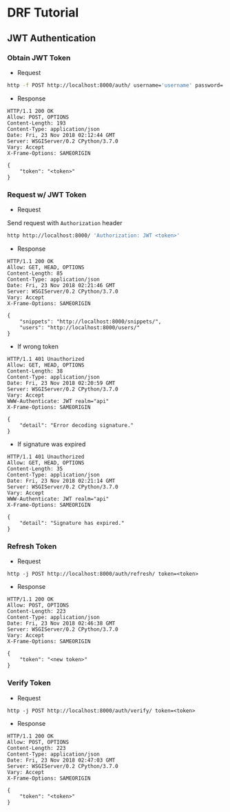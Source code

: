 # DRF Tutorial

## JWT Authentication

### Obtain JWT Token
* Request
```bash
http -f POST http://localhost:8000/auth/ username='username' password='password'
```
* Response
```
HTTP/1.1 200 OK
Allow: POST, OPTIONS
Content-Length: 193
Content-Type: application/json
Date: Fri, 23 Nov 2018 02:12:44 GMT
Server: WSGIServer/0.2 CPython/3.7.0
Vary: Accept
X-Frame-Options: SAMEORIGIN

{
    "token": "<token>"
}
```

### Request w/ JWT Token
* Request

Send request with `Authorization` header 

```bash
http http://localhost:8000/ 'Authorization: JWT <token>'
```

* Response
```
HTTP/1.1 200 OK
Allow: GET, HEAD, OPTIONS
Content-Length: 85
Content-Type: application/json
Date: Fri, 23 Nov 2018 02:21:46 GMT
Server: WSGIServer/0.2 CPython/3.7.0
Vary: Accept
X-Frame-Options: SAMEORIGIN

{
    "snippets": "http://localhost:8000/snippets/",
    "users": "http://localhost:8000/users/"
}
```

* If wrong token
```
HTTP/1.1 401 Unauthorized
Allow: GET, HEAD, OPTIONS
Content-Length: 38
Content-Type: application/json
Date: Fri, 23 Nov 2018 02:20:59 GMT
Server: WSGIServer/0.2 CPython/3.7.0
Vary: Accept
WWW-Authenticate: JWT realm="api"
X-Frame-Options: SAMEORIGIN

{
    "detail": "Error decoding signature."
}
```

* If signature was expired
```
HTTP/1.1 401 Unauthorized
Allow: GET, HEAD, OPTIONS
Content-Length: 35
Content-Type: application/json
Date: Fri, 23 Nov 2018 02:21:14 GMT
Server: WSGIServer/0.2 CPython/3.7.0
Vary: Accept
WWW-Authenticate: JWT realm="api"
X-Frame-Options: SAMEORIGIN

{
    "detail": "Signature has expired."
}
```

### Refresh Token
* Request
```
http -j POST http://localhost:8000/auth/refresh/ token=<token>
```

* Response
```
HTTP/1.1 200 OK
Allow: POST, OPTIONS
Content-Length: 223
Content-Type: application/json
Date: Fri, 23 Nov 2018 02:46:38 GMT
Server: WSGIServer/0.2 CPython/3.7.0
Vary: Accept
X-Frame-Options: SAMEORIGIN

{
    "token": "<new token>"
}
```

### Verify Token
* Request
```
http -j POST http://localhost:8000/auth/verify/ token=<token>
```

* Response
```
HTTP/1.1 200 OK
Allow: POST, OPTIONS
Content-Length: 223
Content-Type: application/json
Date: Fri, 23 Nov 2018 02:47:03 GMT
Server: WSGIServer/0.2 CPython/3.7.0
Vary: Accept
X-Frame-Options: SAMEORIGIN

{
    "token": "<token>"
}
```